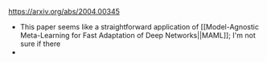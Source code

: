 https://arxiv.org/abs/2004.00345

- This paper seems like a straightforward application of [[Model-Agnostic Meta-Learning for Fast Adaptation of Deep Networks||MAML]]; I'm not sure if there 
- 